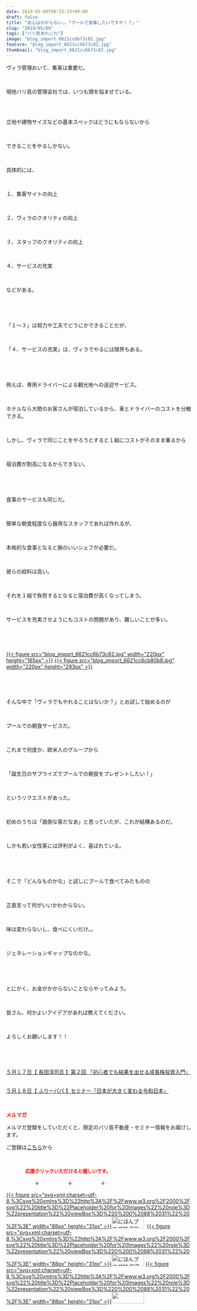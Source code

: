 ```yaml
---
date: 2019-05-09T00:53:33+09:00
draft: false
title: "女心はわからない。。「プールで食事したいですか！？」"
slug: "2019/05/09"
tags: ["バリ島あれこれ"]
image: "blog_import_6621cc6b73c82.jpg"
feature: "blog_import_6621cc6b73c82.jpg"
thumbnail: "blog_import_6621cc6b73c82.jpg"
---
```

<p>ヴィラ管理おいて、集客は重要だ。</p><p> </p><p>現地バリ島の管理会社では、いつも頭を悩ませている。</p><p> </p><p><br/>立地や建物サイズなどの基本スペックはどうにもならないから</p><p> </p><p>できることをやるしかない。</p><p> </p><p>具体的には、</p><p> </p><p>１、集客サイトの向上</p><p> </p><p>２、ヴィラのクオリティの向上</p><p> </p><p>３、スタッフのクオリティの向上</p><p> </p><p>４、サービスの充実</p><p> </p><p>などがある。</p><p> </p><p> </p><p>「１～３」は努力や工夫でどうにかできることだが、</p><p> </p><p>「４、サービスの充実」は、ヴィラでやるには限界もある。</p><p> </p><p> </p><p>例えば、専用ドライバーによる観光地への送迎サービス。</p><p> </p><p>ホテルなら大勢のお客さんが宿泊しているから、車とドライバーのコストを分散できる。</p><p> </p><p>しかし、ヴィラで同じことをやろうとすると１組にコストがそのまま乗るから</p><p> </p><p>宿泊費が割高になるからできない。</p><p> </p><p> </p><p>食事のサービスも同じだ。</p><p> </p><p>簡単な朝食程度なら器用なスタッフであれば作れるが、</p><p> </p><p>本格的な食事となると腕のいいシェフが必要だ。</p><p> </p><p>彼らの給料は高い。</p><p> </p><p>それを１組で負担するとなると宿泊費が高くなってしまう。</p><p> </p><p>サービスを充実させようにもコストの問題があり、難しいことが多い。</p><p> </p><p> </p><p><a href="blog_import_6621cc6b73c82.jpg">{{< figure src="blog_import_6621cc6b73c82.jpg" width="220px" height="165px" >}}</a> <a href="blog_import_6621cc6cb80b8.jpg">{{< figure src="blog_import_6621cc6cb80b8.jpg" width="220px" height="293px" >}}</a></p><p> </p><p> </p><p>そんな中で「ヴィラでもやれることはないか？」とお試して始めるのが</p><p> </p><p>プールでの朝食サービスだ。</p><p> </p><p>これまで何度か、欧米人のグループから</p><p> </p><p>「誕生日のサプライズでプールでの朝食をプレゼントしたい！」</p><p> </p><p>というリクエストがあった。</p><p> </p><p>初めのうちは「面倒な客だなあ」と思っていたが、これが結構あるのだ。</p><p> </p><p>しかも若い女性客には評判がよく、喜ばれている。</p><p> </p><p> </p><p>そこで「どんなものかな」と試しにプールで食べてみたものの</p><p> </p><p>正直言って何がいいかわからない。</p><p> </p><p>味は変わらないし、食べにくいだけ。。</p><p> </p><p>ジェネレーションギャップなのかな。</p><p> </p><p> </p><p>とにかく、お金がかからないことならやってみよう。</p><p> </p><p>皆さん、何かよいアイデアがあれば教えてください。</p><p> </p><p>よろしくお願いします！！</p><p> </p><p> </p><p><a href="https://ameblo.jp/baliclub/entry-12458466781.html" target="_blank">５月１７日【 長田淳司氏 】第２回 「初心者でも結果を出せる成長株投資入門」</a></p><p><br/><a href="https://ameblo.jp/baliclub/entry-12458710368.html" target="_blank">５月１８日【 ふりーパパ 】セミナー「日本が大きく変わる令和日本」</a></p><p> </p><p><span style="font-weight: bold;"><span style="color: rgb(255, 0, 0);">メルマガ</span></span></p><p>メルマガ登録をしていただくと、限定のバリ島不動産・セミナー情報をお届けします。</p><p>ご登録は<a href="f9eeVI" target="_blank">こちら</a>から</p><p style="text-align: center;"> </p><p><font color="#ff0000" size="2"><strong>　　　　応援クリックいただけると嬉しいです。</strong></font></p><p><font color="#ff0000" size="2"><strong>　　　　　　↓　　　　　　↓　　　　　　↓</strong></font></p><p><a href="ranking.html?p_cid=01260127" id="&amp;blogmura_banner">{{< figure src="svg+xml;charset=utf-8,%3Csvg%20xmlns%3D%22http%3A%2F%2Fwww.w3.org%2F2000%2Fsvg%22%20title%3D%22Placeholder%20for%20Images%22%20role%3D%22presentation%22%20viewBox%3D%220%200%2088%2031%22%20%2F%3E" width="88px" height="31px" >}}<noscript><img alt="にほんブログ村 海外生活ブログ バリ島情報へ" border="0" height="31" src="//overseas.blogmura.com/bali/img/bali88_31.gif" width="88"></noscript></a>  <a href="ranking.html?p_cid=01260127" id="&amp;blogmura_banner">{{< figure src="svg+xml;charset=utf-8,%3Csvg%20xmlns%3D%22http%3A%2F%2Fwww.w3.org%2F2000%2Fsvg%22%20title%3D%22Placeholder%20for%20Images%22%20role%3D%22presentation%22%20viewBox%3D%220%200%2088%2031%22%20%2F%3E" width="88px" height="31px" >}}<noscript><img alt="にほんブログ村 投資ブログ 不動産投資へ" border="0" height="31" src="//investment.blogmura.com/hudousantoushi/img/hudousantoushi88_31.gif" width="88"></noscript></a> <a href="link.php?1804582" title="人気ブログランキングへ">{{< figure src="svg+xml;charset=utf-8,%3Csvg%20xmlns%3D%22http%3A%2F%2Fwww.w3.org%2F2000%2Fsvg%22%20title%3D%22Placeholder%20for%20Images%22%20role%3D%22presentation%22%20viewBox%3D%220%200%2088%2031%22%20%2F%3E" width="88px" height="31px" >}}<noscript><img border="0" height="31" src="https://blog.with2.net/img/banner/banner_22.gif" width="88"></noscript></a></p><p> </p>

